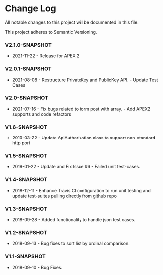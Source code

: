 # Change Log
All notable changes to this project will be documented in this file.

This project adheres to Semantic Versioning.

### V2.1.0-SNAPSHOT
+ 2021-11-22 - Release for APEX 2

### V2.0.1-SNAPSHOT
+ 2021-08-08 - Restructure PrivateKey and PublicKey API.
             - Update Test Cases

### V2.0-SNAPSHOT
+ 2021-07-16 - Fix bugs related to form post with array.
             - Add APEX2 supports and code refactors

### V1.6-SNAPSHOT
+ 2019-03-22 - Update ApiAuthorization class to support non-standard http port

### V1.5-SNAPSHOT
+ 2019-01-22 - Update and Fix Issue #6 - Failed unit test-cases.

### V1.4-SNAPSHOT
+ 2018-12-11 - Enhance Travis CI configuration to run unit testing and update test-suites pulling directly from github repo

### V1.3-SNAPSHOT
+ 2018-09-28 - Added functionality to handle json test cases.

### V1.2-SNAPSHOT
+ 2018-09-13 - Bug fixes to sort list by ordinal comparison.

### V1.1-SNAPSHOT
+ 2018-09-10 - Bug Fixes.

